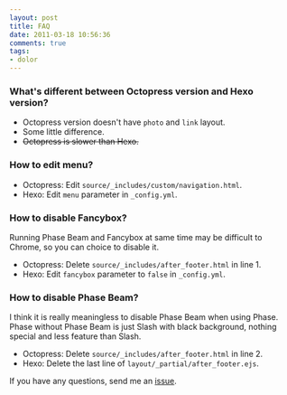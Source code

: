```yaml
---
layout: post
title: FAQ
date: 2011-03-18 10:56:36
comments: true
tags:
- dolor
---
```


### What's different between Octopress version and Hexo version?

- Octopress version doesn't have `photo` and `link` layout.
- Some little difference.
- <del>Octopress is slower than Hexo.</del>

### How to edit menu?

- Octopress: Edit `source/_includes/custom/navigation.html`.
- Hexo: Edit `menu` parameter in `_config.yml`.

### How to disable Fancybox?

Running Phase Beam and Fancybox at same time may be difficult to Chrome, so you can choice to disable it.

- Octopress: Delete `source/_includes/after_footer.html` in line 1.
- Hexo: Edit `fancybox` parameter to `false` in `_config.yml`.

### How to disable Phase Beam?

I think it is really meaningless to disable Phase Beam when using Phase. Phase without Phase Beam is just Slash with black background, nothing special and less feature than Slash.

- Octopress: Delete `source/_includes/after_footer.html` in line 2.
- Hexo: Delete the last line of `layout/_partial/after_footer.ejs`.

If you have any questions, send me an [issue](https://github.com/tommy351/hexo-theme-phase/issues).